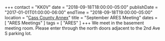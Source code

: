 +++
contact = "KK0V"
date = "2018-09-18T18:00:00-05:00"
publishDate = "2017-01-01T01:00:00-06:00"
endTime = "2018-09-18T19:00:00-05:00"
location = "[Cass County Annex](/places/cass-county-annex/)"
title = "September ARES Meeting"
dates = [ "ARES Meetings" ]
tags = [ "ARES" ]
+++
We meet in the basement meeting room. Please enter through the north
doors adjacent to the 2nd Ave S parking lot.

